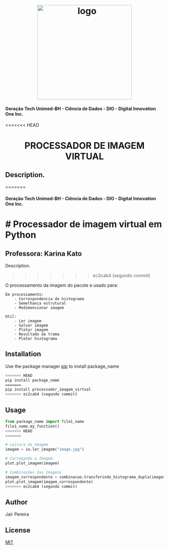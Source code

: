 <h1 align="center">
  <br>
  <img src="https://hermes.digitalinnovation.one/tracks/342f7392-a8b5-421f-bea9-d29f1fd8aae9.png" alt="logo" height="300">
</h1>

#### Geração Tech Unimed-BH - Ciência de Dados    -   DIO - Digital Innovation One Inc. 

<<<<<<< HEAD
<h1 align="center">
  PROCESSADOR DE IMAGEM VIRTUAL
</h1>
	
## Description. 
=======
#### Geração Tech Unimed-BH - Ciência de Dados    -   DIO - Digital Innovation One Inc. 

# # Processador de imagem virtual em Python

## Professora: Karina Kato



Description. 
>>>>>>> ec2cab4 (segundo commit)

O processamento da imagem do pacote e usado para:
	
	Em processamento:
		- Correspondencia de histograma
		- Semelhanca estrutural
		- Redimensionar imagem
	
	Util:
		- Ler imagem
		- Salvar imagem
		- Plotar imagem
		- Resultado da trama
		- Plotar histograma

## Installation

Use the package manager [pip](https://pip.pypa.io/en/stable/) to install package_name



```bash
<<<<<<< HEAD
pip install package_name
=======
pip install processador_imagem_virtual
>>>>>>> ec2cab4 (segundo commit)
```

## Usage

```python
from package_name import file1_name
file1_name.my_function()
<<<<<<< HEAD
=======

# Leitura da Imagem
imagem = io.ler_imagem("image.jpg")

# Carregando a Imagem
plot.plot_imagem(imagem)

# Combinações das Imagens
imagem_correspondente = combinacao.transferindo_histograma_dupla(imagem1, imagem2)
plot.plot_imagem(imagem_correspondente)
>>>>>>> ec2cab4 (segundo commit)
```

## Author
Jair Pereira

## License
[MIT](https://choosealicense.com/licenses/mit/)
